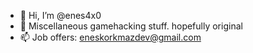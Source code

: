 - 👋 Hi, I’m @enes4x0
- 👀 Miscellaneous gamehacking stuff. hopefully original
- 📫 Job offers: eneskorkmazdev@gmail.com

